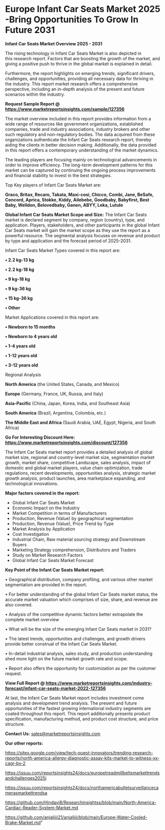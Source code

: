 # Europe Infant Car Seats Market 2025 -Bring Opportunities To Grow In Future 2031

<Strong> Infant Car Seats Market Overview 2025 - 2031</strong>

The rising technology in Infant Car Seats Market is also depicted in this research report. Factors that are boosting the growth of the market, and giving a positive push to thrive in the global market is explained in detail.

Furthermore, the report highlights on emerging trends, significant drivers, challenges, and opportunities, providing all necessary data for thriving in the industry. This report market research offers a comprehensive perspective, including an in-depth analysis of the present and future scenarios within the industry.

<strong>Request Sample Report @ <a href=https://www.marketreportsinsights.com/sample/127356>https://www.marketreportsinsights.com/sample/127356</a></strong>

The market overview included in this report provides information from a wide range of resources like government organizations, established companies, trade and industry associations, industry brokers and other such regulatory and non-regulatory bodies. The data acquired from these organizations authenticate the Infant Car Seats research report, thereby aiding the clients in better decision making. Additionally, the data provided in this report offers a contemporary understanding of the market dynamics.

The leading players are focusing mainly on technological advancements in order to improve efficiency. The long-term development patterns for this market can be captured by continuing the ongoing process improvements and financial stability to invest in the best strategies.

Top Key players of Infant Car Seats Market are:

<strong>Graco, Britax, Recaro, Takata, Maxi-cosi, Chicco, Combi, Jane, BeSafe, Concord, Aprica, Stokke, Kiddy, Ailebebe, Goodbaby, Babyfirst, Best Baby, Welldon, Belovedbaby, Ganen, ABYY, Leka, Lutule</strong>

<strong><b>Global Infant Car Seats Market Scope and Size:</b></strong>
The Infant Car Seats market is declared segment by company, region (country), type, and application. Players, stakeholders, and other participants in the global Infant Car Seats market will gain the market scope as they use the report as a powerful resource. The segmental analysis focuses on revenue and product by type and application and the forecast period of 2025-2031.

Infant Car Seats Market Types covered in this report are:

<strong>• 2.2 kg-13 kg

• 2.2 kg-18 kg

• 9 kg-18 kg

• 9 kg-36 kg

• 15 kg-36 kg

• Other</strong>

Market Applications covered in this report are:

<strong>• Newborn to 15 months

• Newborn to 4 years old

• 1-4 years old

• 1-12 years old

• 3-12 years old</strong> 

Regional Analysis

<strong>North America</strong> (the United States, Canada, and Mexico)

<strong>Europe</strong> (Germany, France, UK, Russia, and Italy)

<strong>Asia-Pacific</strong> (China, Japan, Korea, India, and Southeast Asia)

<strong>South America</strong> (Brazil, Argentina, Colombia, etc.)

<strong>The Middle East and Africa</strong> (Saudi Arabia, UAE, Egypt, Nigeria, and South Africa)

<strong>Go For Interesting Discount Here: <a href=https://www.marketreportsinsights.com/discount/127356>https://www.marketreportsinsights.com/discount/127356</a></strong>

The Infant Car Seats market report provides a detailed analysis of global market size, regional and country-level market size, segmentation market growth, market share, competitive Landscape, sales analysis, impact of domestic and global market players, value chain optimization, trade regulations, recent developments, opportunities analysis, strategic market growth analysis, product launches, area marketplace expanding, and technological innovations.

<strong><b>Major factors covered in the report:</b></strong>
<ul>
  <li>Global Infant Car Seats Market </li>
  <li>Economic Impact on the Industry</li>
  <li>Market Competition in terms of Manufacturers</li>
  <li>Production, Revenue (Value) by geographical segmentation</li>
  <li>Production, Revenue (Value), Price Trend by Type</li>
  <li>Market Analysis by Application</li>
  <li>Cost Investigation</li>
  <li>Industrial Chain, Raw material sourcing strategy and Downstream Buyers</li>
  <li>Marketing Strategy comprehension, Distributors and Traders</li>
  <li>Study on Market Research Factors</li>
  <li>Global Infant Car Seats Market Forecast</li>
</ul>

<strong><b>Key Point of the Infant Car Seats Market report:</b></strong>

• Geographical distribution, company profiling, and various other market segmentation are provided in the report.

• For better understanding of the global Infant Car Seats market status, the accurate market valuation which comprises of size, share, and revenue are also covered.

• Analysis of the competitive dynamic factors better extrapolate the complete market overview

• What will be the size of the emerging Infant Car Seats market in 2031?

• The latest trends, opportunities and challenges, and growth drivers provide better construal of the Infant Car Seats Market.

• In-detail industrial analysis, sales study, and production understanding shed more light on the future market growth rate and scope.

• Report also offers the opportunity for customization as per the customer request.

<strong><b>View Full Report @ <a href=https://www.marketreportsinsights.com/industry-forecast/infant-car-seats-market-2022-127356>https://www.marketreportsinsights.com/industry-forecast/infant-car-seats-market-2022-127356</a></b></strong>


At last, the Infant Car Seats Market report includes investment come analysis and development trend analysis. The present and future opportunities of the fastest growing international industry segments are coated throughout this report. This report additionally presents product specification, manufacturing method, and product cost structure, and price structure.

<strong>Contact Us:</strong>
sales@marketreportsinsights.com

<strong>Our other reports:</strong>

<a href=https://sites.google.com/view/tech-quest-innovators/trending-research-reports/north-america-allergy-diagnostic-assay-kits-market-to-witness-xx-cagr-by-2>https://sites.google.com/view/tech-quest-innovators/trending-research-reports/north-america-allergy-diagnostic-assay-kits-market-to-witness-xx-cagr-by-2</a>

<a href=https://issuu.com/reportsinsights24/docs/europetreadmillbeltsmarkettrendsandchallenges2025i>https://issuu.com/reportsinsights24/docs/europetreadmillbeltsmarkettrendsandchallenges2025i</a>

<a href=https://issuu.com/reportsinsights24/docs/northamericabulletsurveillancecamerasmarkettrendsa>https://issuu.com/reportsinsights24/docs/northamericabulletsurveillancecamerasmarkettrendsa</a>

<a href=https://github.com/Hindavi8/Researchinsightss/blob/main/North-America-Cardiac-Reader-System-Market.md>https://github.com/Hindavi8/Researchinsightss/blob/main/North-America-Cardiac-Reader-System-Market.md</a>

<a href=https://github.com/anjaliiii21/anjaliiii/blob/main/Europe-Water-Cooled-Brake-Market.md>https://github.com/anjaliiii21/anjaliiii/blob/main/Europe-Water-Cooled-Brake-Market.md</a>"

